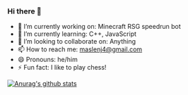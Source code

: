 ### Hi there 👋

- 🔭 I’m currently working on: Minecraft RSG speedrun bot
- 🌱 I’m currently learning: C++, JavaScript
- 👯 I’m looking to collaborate on: Anything
- 📫 How to reach me: maslenj4@gmail.com
- 😄 Pronouns: he/him
- ⚡ Fun fact: I like to play chess!

[![Anurag's github stats](https://github-readme-stats.vercel.app/api?username=maslenj&show_icons=true&theme=dark)](https://github.com/anuraghazra/github-readme-stats)
